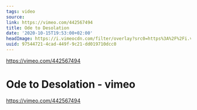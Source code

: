 ```yaml
---
tags: video
source:
link: https://vimeo.com/442567494
title: Ode to Desolation
date: '2020-10-15T19:53:00+02:00'
headImage: https://i.vimeocdn.com/filter/overlay?src0=https%3A%2F%2Fi.vimeocdn.com%2Fvideo%2F931850551-07df9e1d2817203f3a70dd16e975d1578b3400e1c0e5f9c4bcb8f036dc794dce-d_1280x720&src1=https%3A%2F%2Ff.vimeocdn.com%2Fimages_v6%2Fshare%2Fplay_icon_overlay.png
uuid: 97544721-4cad-449f-9c21-dd019710dcc0
---
```


https://vimeo.com/442567494

# Ode to Desolation - vimeo
https://vimeo.com/442567494
